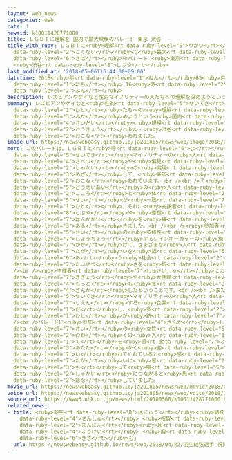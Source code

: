 ```yaml
---
layout: web_news
categories: web
cate: 1
newsid: k10011428771000
title: ＬＧＢＴに理解を 国内で最大規模のパレード 東京 渋谷
title_with_ruby: ＬＧＢＴに<ruby>理解<rt data-ruby-level="5">りかい</rt></ruby>を <ruby>国内<rt
  data-ruby-level="2">こくない</rt></ruby>で<ruby>最大<rt data-ruby-level="4">さいだい</rt></ruby><ruby>規模<rt
  data-ruby-level="6">きぼ</rt></ruby>のパレード <ruby>東京<rt data-ruby-level="2">とうきょう</rt></ruby>
  <ruby>渋谷<rt data-ruby-level="8">しぶや</rt></ruby>
last_modified_at: '2018-05-06T16:44:00+09:00'
datetime: 2018<ruby>年<rt data-ruby-level="1">ねん</rt></ruby>05<ruby>月<rt data-ruby-level="1">がつ</rt></ruby>06<ruby>日<rt
  data-ruby-level="1">にち</rt></ruby> 16<ruby>時<rt data-ruby-level="2">じ</rt></ruby>44<ruby>分<rt
  data-ruby-level="2">ふん</rt></ruby>
description: レズビアンやゲイなど性的マイノリティーの人たちへの理解を深めようという国内で最大規模のパレードが東京・渋谷で行われました。
summary: レズビアンやゲイなど<ruby>性的<rt data-ruby-level="5">せいてき</rt></ruby>マイノリティーの<ruby>人<rt
  data-ruby-level="1">ひと</rt></ruby>たちへの<ruby>理解<rt data-ruby-level="5">りかい</rt></ruby>を<ruby>深<rt
  data-ruby-level="3">ふか</rt></ruby>めようという<ruby>国内<rt data-ruby-level="2">こくない</rt></ruby>で<ruby>最大<rt
  data-ruby-level="4">さいだい</rt></ruby><ruby>規模<rt data-ruby-level="6">きぼ</rt></ruby>のパレードが<ruby>東京<rt
  data-ruby-level="2">とうきょう</rt></ruby>・<ruby>渋谷<rt data-ruby-level="8">しぶや</rt></ruby>で<ruby>行<rt
  data-ruby-level="2">おこな</rt></ruby>われました。
image_url: https://newswebeasy.github.io/ja201805/news/web/image/2018/05/06/K10011428771_1805061651_1805061659_01_02.jpg
more: このパレードは、ＬＧＢＴと<ruby>呼<rt data-ruby-level="6">よ</rt></ruby>ばれるレズビアンやゲイなど<ruby>性的<rt
  data-ruby-level="5">せいてき</rt></ruby>マイノリティーの<ruby>人<rt data-ruby-level="1">ひと</rt></ruby>たちが<ruby>差別<rt
  data-ruby-level="4">さべつ</rt></ruby>や<ruby>偏見<rt data-ruby-level="7">へんけん</rt></ruby>にさらされない<ruby>社会<rt
  data-ruby-level="2">しゃかい</rt></ruby>の<ruby>実現<rt data-ruby-level="5">じつげん</rt></ruby>を<ruby>目指<rt
  data-ruby-level="3">めざ</rt></ruby>して、<ruby>毎年<rt data-ruby-level="2">まいとし</rt></ruby>、<ruby>行<rt
  data-ruby-level="2">おこな</rt></ruby>われています。<br /><br />７<ruby>回目<rt data-ruby-level="2">かいめ</rt></ruby>となることしは、<ruby>同性愛<rt
  data-ruby-level="5">どうせいあい</rt></ruby>の<ruby>人<rt data-ruby-level="1">ひと</rt></ruby>や<ruby>心<rt
  data-ruby-level="2">こころ</rt></ruby>と<ruby>体<rt data-ruby-level="2">からだ</rt></ruby>の<ruby>性<rt
  data-ruby-level="5">せい</rt></ruby>が<ruby>一致<rt data-ruby-level="7">いっち</rt></ruby>しないトランスジェンダーの<ruby>人<rt
  data-ruby-level="1">ひと</rt></ruby>、それに<ruby>支援者<rt data-ruby-level="7">しえんしゃ</rt></ruby>たちが、<ruby>渋谷<rt
  data-ruby-level="8">しぶや</rt></ruby>や<ruby>原宿<rt data-ruby-level="3">はらじゅく</rt></ruby>の<ruby>繁華街<rt
  data-ruby-level="7">はんかがい</rt></ruby>を<ruby>練<rt data-ruby-level="3">ね</rt></ruby>り<ruby>歩<rt
  data-ruby-level="3">ある</rt></ruby>きました。<br /><br /><ruby>参加者<rt data-ruby-level="4">さんかしゃ</rt></ruby>は、<ruby>性<rt
  data-ruby-level="5">せい</rt></ruby>の<ruby>多様性<rt data-ruby-level="5">たようせい</rt></ruby>を<ruby>象徴<rt
  data-ruby-level="7">しょうちょう</rt></ruby>するレインボーカラーの<ruby>旗<rt data-ruby-level="4">はた</rt></ruby>やプラカードを<ruby>掲<rt
  data-ruby-level="7">かか</rt></ruby>げて、さまざまな<ruby>人<rt data-ruby-level="1">ひと</rt></ruby>が<ruby>互<rt
  data-ruby-level="7">たが</rt></ruby>いを<ruby>認<rt data-ruby-level="6">みと</rt></ruby>め<ruby>合<rt
  data-ruby-level="6">あ</rt></ruby>う<ruby>社会<rt data-ruby-level="2">しゃかい</rt></ruby>の<ruby>大切<rt
  data-ruby-level="2">たいせつ</rt></ruby>さを<ruby>訴<rt data-ruby-level="7">うった</rt></ruby>えました。<br
  /><br /><ruby>主催者<rt data-ruby-level="7">しゅさいしゃ</rt></ruby>によりますと、ことしは<ruby>企業<rt
  data-ruby-level="7">きぎょう</rt></ruby>や<ruby>大使館<rt data-ruby-level="3">たいしかん</rt></ruby>などこれまでで<ruby>最<rt
  data-ruby-level="4">もっと</rt></ruby>も<ruby>多<rt data-ruby-level="2">おお</rt></ruby>い３７のグループが<ruby>参加<rt
  data-ruby-level="4">さんか</rt></ruby>したということです。<br /><br />また、<ruby>代々木公園<rt data-ruby-level="3">よよぎこうえん</rt></ruby>では、<ruby>性的<rt
  data-ruby-level="5">せいてき</rt></ruby>マイノリティーの<ruby>人<rt data-ruby-level="1">ひと</rt></ruby>たちを<ruby>支援<rt
  data-ruby-level="7">しえん</rt></ruby>する<ruby>企業<rt data-ruby-level="7">きぎょう</rt></ruby>やＮＰＯなどが１５９のブースを<ruby>出<rt
  data-ruby-level="1">だ</rt></ruby>し、<ruby>多<rt data-ruby-level="2">おお</rt></ruby>くの<ruby>人<rt
  data-ruby-level="1">ひと</rt></ruby>が<ruby>訪<rt data-ruby-level="7">おとず</rt></ruby>れました。<br
  /><br />パレードに<ruby>参加<rt data-ruby-level="4">さんか</rt></ruby>したバイセクシャルの２６<ruby>歳<rt
  data-ruby-level="7">さい</rt></ruby>の<ruby>女性<rt data-ruby-level="5">じょせい</rt></ruby>は「<ruby>多<rt
  data-ruby-level="2">おお</rt></ruby>くの<ruby>人<rt data-ruby-level="1">ひと</rt></ruby>が<ruby>手<rt
  data-ruby-level="1">て</rt></ruby>を<ruby>振<rt data-ruby-level="7">ふ</rt></ruby>ってくれて<ruby>温<rt
  data-ruby-level="3">あたた</rt></ruby>かく<ruby>迎<rt data-ruby-level="7">むか</rt></ruby>え<ruby>入<rt
  data-ruby-level="7">い</rt></ruby>れてくれていると<ruby>感<rt data-ruby-level="3">かん</rt></ruby>じました。お<ruby>互<rt
  data-ruby-level="7">たが</rt></ruby>いに<ruby>思<rt data-ruby-level="2">おも</rt></ruby>いやりを<ruby>持<rt
  data-ruby-level="3">も</rt></ruby>って<ruby>接<rt data-ruby-level="5">せっ</rt></ruby>していくことが、よりよい<ruby>社会<rt
  data-ruby-level="2">しゃかい</rt></ruby>につながると<ruby>思<rt data-ruby-level="2">おも</rt></ruby>います」と<ruby>話<rt
  data-ruby-level="2">はな</rt></ruby>していました。
movie_url: https://newswebeasy.github.io/ja201805/news/web/movie/2018/05/06/k10011428771_201805061858_201805061900.mp4
voice_url: https://newswebeasy.github.io/ja201805/news/web/voice/2018/05/06/k10011428771_201805061858_201805061900.mp3
source_url: https://www3.nhk.or.jp/news/html/20180506/k10011428771000.html
related_news:
- title: <ruby>羽生<rt data-ruby-level="8">はにゅう</rt></ruby><ruby>結弦<rt data-ruby-level="7">ゆづる</rt></ruby><ruby>選手<rt
    data-ruby-level="4">せんしゅ</rt></ruby> <ruby>祝賀<rt data-ruby-level="5">しゅくが</rt></ruby>パレードに10<ruby>万人<rt
    data-ruby-level="2">まんにん</rt></ruby><ruby>超<rt data-ruby-level="7">ちょう</rt></ruby>「この<ruby>風景<rt
    data-ruby-level="4">ふうけい</rt></ruby> <ruby>胸<rt data-ruby-level="6">むね</rt></ruby>に<ruby>刻<rt
    data-ruby-level="6">きざ</rt></ruby>む」
  url: https://newswebeasy.github.io/news/web/2018/04/22/羽生結弦選手-祝賀パレードに10万人超この風景-胸に刻む
...
```

